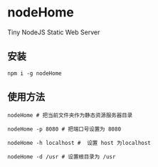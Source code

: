 # nodeHome

Tiny NodeJS Static Web Server

## 安装

```
npm i -g nodeHome
```

## 使用方法

```
nodeHome # 把当前文件夹作为静态资源服务器目录

nodeHome -p 8080 # 把端口号设置为 8080

nodeHome -h localhost #  设置 host 为localhost

nodeHome -d /usr # 设置根目录为 /usr
```